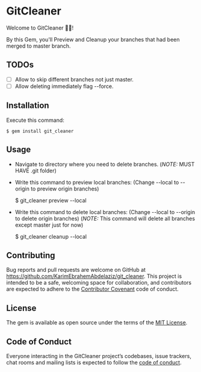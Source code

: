 # GitCleaner

Welcome to GitCleaner 🧹🧹! 

By this Gem, you'll Preview and Cleanup your branches that had been merged to master branch.

## TODOs

- [ ] Allow to skip different branches not just master.
- [ ] Allow deleting immediately flag --force.

## Installation

Execute this command:

    $ gem install git_cleaner

## Usage

* Navigate to directory where you need to delete branches. (*NOTE:* MUST HAVE .git folder)
* Write this command to preview local branches: (Change --local to --origin to preview origin branches)


    $ git_cleaner preview --local
    
* Write this command to delete local branches:  (Change --local to --origin to delete origin branches) (*NOTE:* This command will delete all branches except master just for now)


    $ git_cleaner cleanup --local
    
## Contributing

Bug reports and pull requests are welcome on GitHub at https://github.com/KarimEbrahemAbdelaziz/git_cleaner. This project is intended to be a safe, welcoming space for collaboration, and contributors are expected to adhere to the [Contributor Covenant](http://contributor-covenant.org) code of conduct.

## License

The gem is available as open source under the terms of the [MIT License](https://opensource.org/licenses/MIT).

## Code of Conduct

Everyone interacting in the GitCleaner project’s codebases, issue trackers, chat rooms and mailing lists is expected to follow the [code of conduct](https://github.com/KarimEbrahemAbdelaziz/git_cleaner/blob/master/CODE_OF_CONDUCT.md).
